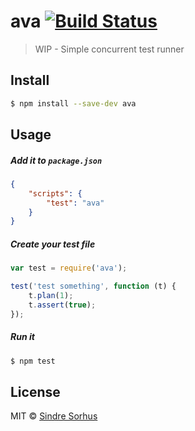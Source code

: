# ava [![Build Status](https://travis-ci.org/sindresorhus/ava.svg?branch=master)](https://travis-ci.org/sindresorhus/ava)

> WIP - Simple concurrent test runner


## Install

```sh
$ npm install --save-dev ava
```


## Usage

##### Add it to `package.json`

```json
{
	"scripts": {
		"test": "ava"
	}
}
```

##### Create your test file

```js
var test = require('ava');

test('test something', function (t) {
	t.plan(1);
	t.assert(true);
});
```

##### Run it

```sh
$ npm test
```


## License

MIT © [Sindre Sorhus](http://sindresorhus.com)
